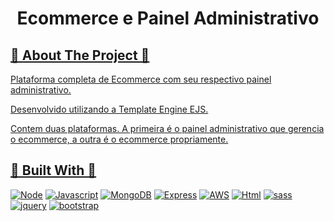 <a name="readme-top"></a>

<h1 align="center">Ecommerce e Painel Administrativo</h1>
  
<!-- ABOUT THE PROJECT -->
<h2 tabindex="-1" dir="auto"><a id="user-content--about-the-project" class="anchor" aria-hidden="true" tabindex="-1" href="#about-the-project">🔭 About The Project 🔭</h2>

Plataforma completa de Ecommerce com seu respectivo painel administrativo.

Desenvolvido utilizando a Template Engine EJS. 

Contem duas plataformas. A primeira é o painel administrativo que gerencia o ecommerce, a outra é o ecommerce propriamente.

<h2 tabindex="-1" dir="auto"><a id="user-content--built-with" class="anchor" aria-hidden="true" tabindex="-1" href="#-built-with">🔧 Built With 🔧</h2>

[![Node][Node.org]][Node-url]
[![Javascript][Javascript.com]][Javascript-url]
[![MongoDB][mongodb.com]][MongoDB-url]
[![Express][express.com]][Express-url]
[![AWS][aws.com]][aws-url]
[![Html][Html.org]][Html-url]
[![sass][sass.com]][sass-url]
[![jquery][jquery.com]][jquery-url]
[![bootstrap][bootstrap.com]][bootstrap-url]

<!-- MARKDOWN LINKS & IMAGES -->
<!-- https://www.markdownguide.org/basic-syntax/#reference-style-links -->
[Node.org]: https://img.shields.io/badge/Node.js-43853D?style=for-the-badge&logo=node.js&logoColor=white
[Node-url]: https://nodejs.org

[Javascript.com]: https://img.shields.io/badge/JavaScript-F7DF1E?style=for-the-badge&logo=javascript&logoColor=black
[Javascript-url]: https://www.javascript.com/

[express.com]: https://img.shields.io/badge/Express.js-404D59?style=for-the-badge
[Express-url]: https://expressjs.com/

[mongodb.com]: https://img.shields.io/badge/MongoDB-4EA94B?style=for-the-badge&logo=mongodb&logoColor=white
[MongoDB-url]: https://www.mongodb.com/

[sass.com]: https://img.shields.io/badge/Sass-CC6699?style=for-the-badge&logo=sass&logoColor=white
[sass-url]: https://sass-lang.com/

[Html.org]: https://img.shields.io/badge/HTML5-E34F26?style=for-the-badge&logo=html5&logoColor=white
[Html-url]: https://developer.mozilla.org/pt-BR/docs/Web/HTML

[jquery.com]: https://img.shields.io/badge/jQuery-0769AD?style=for-the-badge&logo=jquery&logoColor=white
[jquery-url]: https://jquery.com/

[bootstrap.com]: https://img.shields.io/badge/Bootstrap-563D7C?style=for-the-badge&logo=bootstrap&logoColor=white
[bootstrap-url]: https://getbootstrap.com/

[aws.com]: https://img.shields.io/badge/Amazon_AWS-232F3E?style=for-the-badge&logo=amazon-aws&logoColor=white
[aws-url]: https://aws.amazon.com/

